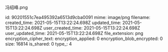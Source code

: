 冯绍峰.png

id: 90201551c7ea495392a6513d9cba0091
mime: image/png
filename: 
created_time: 2021-05-15T13:22:24.698Z
updated_time: 2021-05-15T13:22:24.698Z
user_created_time: 2021-05-15T13:22:24.698Z
user_updated_time: 2021-05-15T13:22:24.698Z
file_extension: png
encryption_cipher_text: 
encryption_applied: 0
encryption_blob_encrypted: 0
size: 16814
is_shared: 0
type_: 4